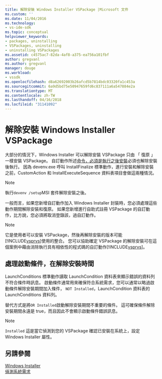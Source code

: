 ```yaml
---
title: 解除安裝 Windows Installer VSPackage |Microsoft 文件
ms.custom: ''
ms.date: 11/04/2016
ms.technology:
- vs-ide-sdk
ms.topic: conceptual
helpviewer_keywords:
- packages, uninstalling
- VSPackages, uninstalling
- uninstalling VSPackages
ms.assetid: c4575ac7-82da-4af8-a375-ea756a101fbf
author: gregvanl
ms.author: gregvanl
manager: douge
ms.workload:
- vssdk
ms.openlocfilehash: d8a62692003b26afcd5b7814bdc03320fa1c453a
ms.sourcegitcommit: 6a9d5bd75e50947659fd6c837111a6a547884e2a
ms.translationtype: MT
ms.contentlocale: zh-TW
ms.lasthandoff: 04/16/2018
ms.locfileid: "31141092"
---
```

# <a name="uninstalling-a-vspackage-with-windows-installer"></a>解除安裝 Windows Installer VSPackage
大部分的情況下，Windows Installer 可以解除安裝 VSPackage 只由 「 復原 」 一樣安裝 VSPackage。 自訂動作所述[命令，必須是執行之後安裝](../../extensibility/internals/commands-that-must-be-run-after-installation.md)必須也解除安裝後執行。 因為 devenv.exe 呼叫 InstallFinalize 標準動作，進行安裝和解除安裝之前，CustomAction 和 InstallExecuteSequence 資料表項目會做這兩種情況。  
  
> [!NOTE]
>  執行`devenv /setup`MSI 套件解除安裝之後。  
  
 一般而言，如果您新增自訂動作加入 Windows Installer 封裝時，您必須處理這些動作期間解除安裝和復原。 如果您新增進行自助式註冊 VSPackage 的自訂動作，比方說，您必須將取消登錄該，過自訂動作。  
  
> [!NOTE]
>  它是使用者可以安裝 VSPackage，然後再解除安裝的版本可能[!INCLUDE[vsprvs](../../code-quality/includes/vsprvs_md.md)]使用的整合。 您可以協助確定 VSPackage 的解除安裝可在這個案例中藉由消除執行具有相依性的程式碼的自訂動作[!INCLUDE[vsprvs](../../code-quality/includes/vsprvs_md.md)]。  
  
## <a name="handling-launch-conditions-at-uninstall-time"></a>處理啟動條件，在解除安裝時間  
 LaunchConditions 標準動作讀取 LaunchCondition 資料表來顯示錯誤的資料列不符合條件時訊息。 啟動條件通常用來確保符合系統需求，您可以通常以略過啟動條件解除安裝期間加入條件， `NOT Installed`，LaunchCondition 資料表的 LaunchConditions 資料列。  
  
 替代方式是將`OR Installed`啟動解除安裝期間不重要的條件。 這可確保條件解除安裝期間永遠是 true，而且因此不會顯示啟動條件錯誤訊息。  
  
> [!NOTE]
>  `Installed` 這是當它偵測到您的 VSPackage 確認已安裝在系統上，設定 Windows Installer 屬性。  
  
## <a name="see-also"></a>另請參閱  
 [Windows Installer](http://msdn.microsoft.com/en-us/187d8965-c79d-4ecb-8689-10930fa8b3b5)   
 [偵測系統需求](../../extensibility/internals/detecting-system-requirements.md)